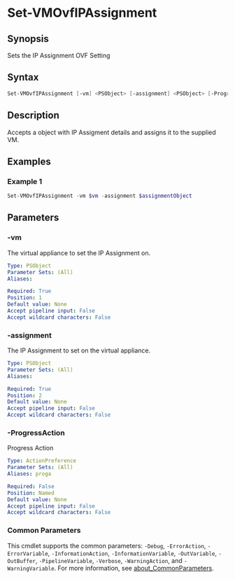 # Set-VMOvfIPAssignment

## Synopsis

Sets the IP Assignment OVF Setting

## Syntax

```powershell
Set-VMOvfIPAssignment [-vm] <PSObject> [-assignment] <PSObject> [-ProgressAction <ActionPreference>] [<CommonParameters>]
```

## Description

Accepts a object with IP Assigment details and assigns it to the supplied VM.

## Examples

### Example 1

```powershell
Set-VMOvfIPAssignment -vm $vm -assignment $assignmentObject
```

## Parameters

### -vm

The virtual appliance to set the IP Assignment on.

```yaml
Type: PSObject
Parameter Sets: (All)
Aliases:

Required: True
Position: 1
Default value: None
Accept pipeline input: False
Accept wildcard characters: False
```

### -assignment

The IP Assignment to set on the virtual appliance.

```yaml
Type: PSObject
Parameter Sets: (All)
Aliases:

Required: True
Position: 2
Default value: None
Accept pipeline input: False
Accept wildcard characters: False
```

### -ProgressAction

Progress Action

```yaml
Type: ActionPreference
Parameter Sets: (All)
Aliases: proga

Required: False
Position: Named
Default value: None
Accept pipeline input: False
Accept wildcard characters: False
```

### Common Parameters

This cmdlet supports the common parameters: `-Debug`, `-ErrorAction`, `-ErrorVariable`, `-InformationAction`, `-InformationVariable`, `-OutVariable`, `-OutBuffer`, `-PipelineVariable`, `-Verbose`, `-WarningAction`, and `-WarningVariable`. For more information, see [about_CommonParameters](http://go.microsoft.com/fwlink/?LinkID=113216).
